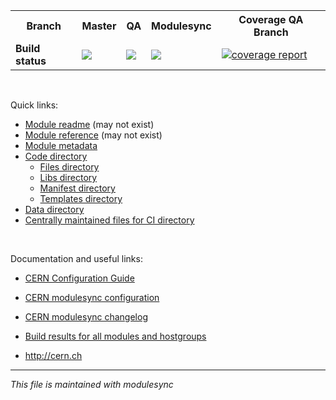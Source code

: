 <table>
  <tr>
    <th><strong>Branch</strong></th>
    <th>Master</th>
    <th>QA</th>
    <th>Modulesync</th>
    <th>Coverage QA Branch</th>
  </tr>
  <tr>
    <td><strong>Build status</strong></td>
    <td>
      <a href='https://gitlab.cern.ch/ai/it-puppet-module-nftables/commits/master'>
      <img src='https://gitlab.cern.ch/ai/it-puppet-module-nftables/badges/master/pipeline.svg'></a>
    </td>
    <td>
      <a href='https://gitlab.cern.ch/ai/it-puppet-module-nftables/commits/qa'>
      <img src='https://gitlab.cern.ch/ai/it-puppet-module-nftables/badges/qa/pipeline.svg'></a>
    </td>
    <td>
      <a href='https://gitlab.cern.ch/ai/it-puppet-module-nftables/commits/modulesync'>
      <img src='https://gitlab.cern.ch/ai/it-puppet-module-nftables/badges/modulesync/pipeline.svg'></a>
    </td>
    <td>
      <a href="https://gitlab.cern.ch/ai/it-puppet-module-nftables/commits/qa">
      <img alt="coverage report" src="https://gitlab.cern.ch/ai/it-puppet-module-nftables/badges/qa/coverage.svg" /></a>
    </td>
  </tr>
</table>

<br/>

Quick links:
* [Module readme](code/README.md) (may not exist)
* [Module reference](code/REFERENCE.md) (may not exist)
* [Module metadata](code/metadata.json)
* [Code directory](code/)
  * [Files directory](code/files)
  * [Libs directory](code/lib)
  * [Manifest directory](code/manifests)
  * [Templates directory](code/templates)
* [Data directory](data/)
* [Centrally maintained files for CI directory](ci/)

<br/>

Documentation and useful links:
* [CERN Configuration Guide](https://configdocs.web.cern.ch/configdocs/)
* [CERN modulesync configuration](https://gitlab.cern.ch/ai/it-puppet-modulesync-configs)
* [CERN modulesync changelog](https://gitlab.cern.ch/ai/it-puppet-modulesync-configs/blob/master/CHANGELOG.md)
* [Build results for all modules and hostgroups](https://gitlab.cern.ch/ai/it-puppet-modulesync-configs/blob/master/BUILDRESULTS.md)

* http://cern.ch

---

_This file is maintained with modulesync_
